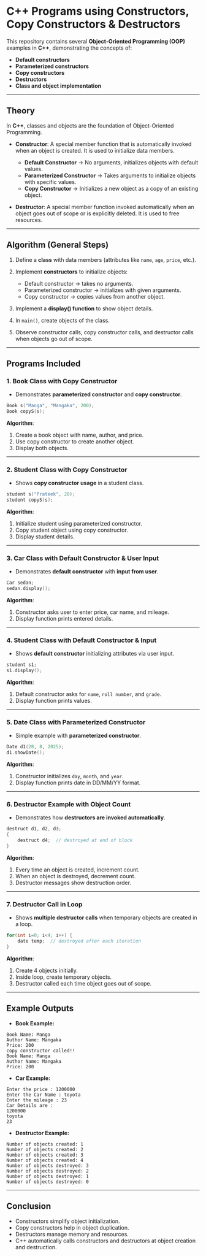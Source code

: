 # C++ Programs using Constructors, Copy Constructors & Destructors

This repository contains several **Object-Oriented Programming (OOP)** examples in **C++**, demonstrating the concepts of:

* **Default constructors**
* **Parameterized constructors**
* **Copy constructors**
* **Destructors**
* **Class and object implementation**

---

## Theory

In **C++**, classes and objects are the foundation of Object-Oriented Programming.

* **Constructor**: A special member function that is automatically invoked when an object is created. It is used to initialize data members.

  * **Default Constructor** → No arguments, initializes objects with default values.
  * **Parameterized Constructor** → Takes arguments to initialize objects with specific values.
  * **Copy Constructor** → Initializes a new object as a copy of an existing object.

* **Destructor**: A special member function invoked automatically when an object goes out of scope or is explicitly deleted. It is used to free resources.

---

## Algorithm (General Steps)

1. Define a **class** with data members (attributes like `name`, `age`, `price`, etc.).
2. Implement **constructors** to initialize objects:

   * Default constructor → takes no arguments.
   * Parameterized constructor → initializes with given arguments.
   * Copy constructor → copies values from another object.
3. Implement a **display() function** to show object details.
4. In `main()`, create objects of the class.
5. Observe constructor calls, copy constructor calls, and destructor calls when objects go out of scope.

---

## Programs Included

### 1. Book Class with Copy Constructor

* Demonstrates **parameterized constructor** and **copy constructor**.

```cpp
Book s("Manga", "Mangaka", 200);
Book copyS(s);
```

**Algorithm**:

1. Create a book object with name, author, and price.
2. Use copy constructor to create another object.
3. Display both objects.

---

### 2. Student Class with Copy Constructor

* Shows **copy constructor usage** in a student class.

```cpp
student s("Prateek", 20);
student copyS(s);
```

**Algorithm**:

1. Initialize student using parameterized constructor.
2. Copy student object using copy constructor.
3. Display student details.

---

### 3. Car Class with Default Constructor & User Input

* Demonstrates **default constructor** with **input from user**.

```cpp
Car sedan;
sedan.display();
```

**Algorithm**:

1. Constructor asks user to enter price, car name, and mileage.
2. Display function prints entered details.

---

### 4. Student Class with Default Constructor & Input

* Shows **default constructor** initializing attributes via user input.

```cpp
student s1;
s1.display();
```

**Algorithm**:

1. Default constructor asks for `name`, `roll number`, and `grade`.
2. Display function prints values.

---

### 5. Date Class with Parameterized Constructor

* Simple example with **parameterized constructor**.

```cpp
Date d1(28, 8, 2025);
d1.showDate();
```

**Algorithm**:

1. Constructor initializes `day`, `month`, and `year`.
2. Display function prints date in DD/MM/YY format.

---

### 6. Destructor Example with Object Count

* Demonstrates how **destructors are invoked automatically**.

```cpp
destruct d1, d2, d3;
{
    destruct d4;  // destroyed at end of block
}
```

**Algorithm**:

1. Every time an object is created, increment count.
2. When an object is destroyed, decrement count.
3. Destructor messages show destruction order.

---

### 7. Destructor Call in Loop

* Shows **multiple destructor calls** when temporary objects are created in a loop.

```cpp
for(int i=0; i<4; i++) {
    date temp;  // destroyed after each iteration
}
```

**Algorithm**:

1. Create 4 objects initially.
2. Inside loop, create temporary objects.
3. Destructor called each time object goes out of scope.

---

## Example Outputs

* **Book Example:**

```
Book Name: Manga
Author Name: Mangaka
Price: 200
copy constructor called!!
Book Name: Manga
Author Name: Mangaka
Price: 200
```

* **Car Example:**

```
Enter the price : 1200000
Enter the Car Name : toyota
Enter the mileage : 23
Car Details are :
1200000
toyota
23
```

* **Destructor Example:**

```
Number of objects created: 1
Number of objects created: 2
Number of objects created: 3
Number of objects created: 4
Number of objects destroyed: 3
Number of objects destroyed: 2
Number of objects destroyed: 1
Number of objects destroyed: 0
```

---

## Conclusion

* Constructors simplify object initialization.
* Copy constructors help in object duplication.
* Destructors manage memory and resources.
* C++ automatically calls constructors and destructors at object creation and destruction.
